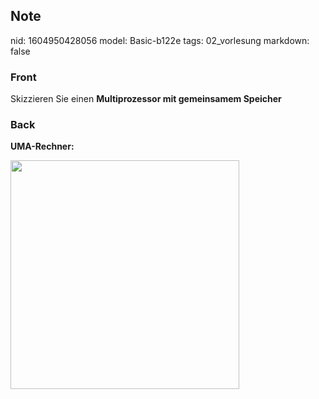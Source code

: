 ## Note
nid: 1604950428056
model: Basic-b122e
tags: 02_vorlesung
markdown: false

### Front
<p>Skizzieren Sie einen <b>Multiprozessor mit gemeinsamem
Speicher</b>

### Back
<p><b>UMA-Rechner: </b></p><p><img src="12Lr7fzG9YbePQq55Uu8.png" style="width: 366px;">
</p>
